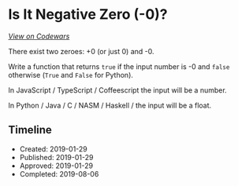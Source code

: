 # Is It Negative Zero (-0)?
[*View on Codewars*](https://www.codewars.com/kata/is-it-negative-zero-0)

There exist two zeroes: +0 (or just 0) and -0.

Write a function that returns `true` if the input number is -0 and `false` otherwise (`True` and `False` for Python).

In JavaScript / TypeScript / Coffeescript the input will be a number.

In Python / Java / C / NASM / Haskell / the input will be a float.


## Timeline
- Created: 2019-01-29
- Published: 2019-01-29
- Approved: 2019-01-29
- Completed: 2019-08-06